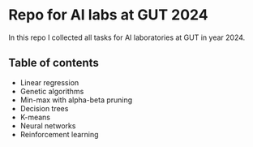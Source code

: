 # Repo for AI labs at GUT 2024

In this repo I collected all tasks for AI laboratories at GUT in year 2024.  

## Table of contents
- Linear regression
- Genetic algorithms
- Min-max with alpha-beta pruning
- Decision trees
- K-means
- Neural networks
- Reinforcement learning
